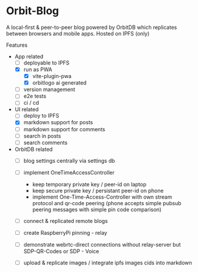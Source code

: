 # Orbit-Blog

A local-first & peer-to-peer blog powered by OrbitDB which replicates between browsers and mobile apps. Hosted on IPFS (only)

Features
- App related
    - [ ] deployable to IPFS
    - [x] run as PWA
        - [x] vite-plugin-pwa
        - [x] orbitlogo ai generated
    - [ ] version management
    - [ ] e2e tests
    - [ ] ci / cd
- UI related
    - [ ] deploy to IPFS
    - [x] markdown support for posts 
    - [ ] markdown support for comments
    - [ ] search in posts 
    - [ ] search comments
- OrbitDB related
    - [ ] blog settings centrally via settings db
    - [ ] implement OneTimeAccessController 
        - keep temporary private key / peer-id on laptop 
        - keep secure private key / persistant peer-id on phone
        - implement One-Time-Access-Controller with own stream protocol and qr-code peering (phone accepts simple pubsub peering messages with simple pin code comparison)
    - [ ] connect & replicated remote blogs
    - [ ] create RaspberryPi pinning - relay
    - [ ] demonstrate webrtc-direct connections without relay-server but SDP-QR-Codes or SDP - Voice
    - [ ] upload & replicate images / integrate ipfs images cids into markdown


